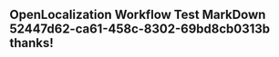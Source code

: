 <properties
ms.topic="hero-topic"
ms.test1="hero-topic"
ms.test2="test"/>

## OpenLocalization Workflow Test MarkDown 52447d62-ca61-458c-8302-69bd8cb0313b thanks!
